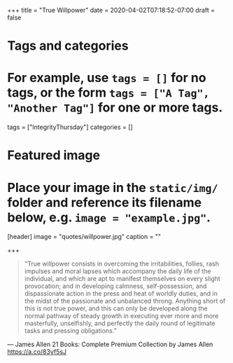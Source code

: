 +++
title = "True Willpower"
date = 2020-04-02T07:18:52-07:00
draft = false

# Tags and categories
# For example, use `tags = []` for no tags, or the form `tags = ["A Tag", "Another Tag"]` for one or more tags.
tags = ["IntegrityThursday"]
categories = []

# Featured image
# Place your image in the `static/img/` folder and reference its filename below, e.g. `image = "example.jpg"`.
[header]
image = "quotes/willpower.jpg"
caption = ""

+++

> “True willpower consists in overcoming the irritabilities, follies, rash impulses and moral lapses which accompany the daily life of the individual, and which are apt to manifest themselves on every slight provocation; and in developing calmness, self-possession, and dispassionate action in the press and heat of worldly duties, and in the midst of the passionate and unbalanced throng. Anything short of this is not true power, and this can only be developed along the normal pathway of steady growth in executing ever more and more masterfully, unselfishly, and perfectly the daily round of legitimate tasks and pressing obligations.”

— James Allen 21 Books: Complete Premium Collection by James Allen
https://a.co/83yf5sJ